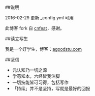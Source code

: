 ##说明

2016-02-29  更新 _config.yml 可用

此博客 fork 自 [cnfeat](http://cnfeat.com/)，感谢。

##读立写生

我是一个好学生，博客：[agoodstu.com](http://agoodstu.com)

##坚信


- 元认知乃一切之源
- 学苟知本，六经皆我注脚 
- 一切技能皆可习得，包括写作
- 「持续」并不是坚持，写就是最好的回报



